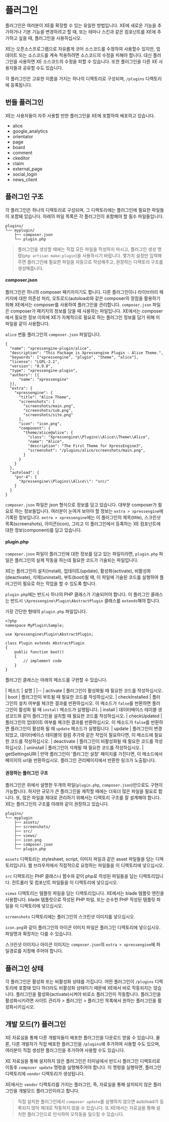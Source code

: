# 플러그인

플러그인은 여러분이 XE를 확장할 수 있는 유일한 방법입니다. XE에 새로운 기능을 추가하거나 기본 기능을 변경하려고 할 때, 또는 테마나 스킨과 같은 컴포넌트를 XE에 추가하고 싶을 때, 플러그인을 사용하십시오. 

XE는 오픈소스프로그램으로 자유롭게 코어 소스코드를 수정하여 사용할수 있지만, 업데이트 되는 소스코드를 계속 적용하려면 소스코드의 수정을 피해야 합니다. 대신 플러그인을 사용하면 XE 소스코드의 수정을 피할 수 있습니다. 또한 플러그인을 다른 XE 사용자들과 공유할 수도 있습니다.

각 플러그인은 고유한 이름을 가지는 하나의 디렉토리로 구성되며, `/plugins` 디렉토리에 등록됩니다.


## 번들 플러그인

XE는 사용자들이 자주 사용할 만한 플러그인을 XE에 포함하여 배포하고 있습니다.

* alice
* google_analytics
* orientator
* page
* board
* comment
* ckeditor
* claim
* external_page
* social_login
* news_client


## 플러그인 구조

각 플러그인은 하나의 디렉토리로 구성되며, 그 디렉토리에는 플러그인에 필요한 파일들이 포함돼 있습니다. 아래의 파일 목록은 각 플러그인이 포함해야 할 필수 파일들입니다.

```
plugins/
└── myplugin/
    ├── composer.json
    └── plugin.php

```

> 플러그인을 생성할 때에는 직접 모든 파일을 작성하지 마시고, 플러그인 생성 명령(`php artisan make:plugin`)을 사용하시기 바랍니다. 몇가지 설정만 입력해주면 플러그인에 필요한 파일을 자동으로 작성해주고, 권장하는 디렉토리 구조를 생성해줍니다.


#### composer.json

플러그인은 하나의 composer 패키지이기도 합니다. 다른 플러그인이나 라이브러리 패키지에 대한 의존성 처리, 오토로드(autoload)와 같은 composer의 장점을 활용하기 위해 XE에서는 composer를 사용하여 플러그인을 관리합니다. `composer.json` 파일은 composer가 패키지의 정보를 담을 때 사용하는 파일입니다. XE에서는 composer에서 필요한 정보 이외에 XE가 자체적으로 필요로 하는 플러그인 정보를 담기 위해 이 파일을 같이 사용합니다.

`alice` 번들 플러그인의 `composer.json` 파일입니다.

```
{
  "name": "xpressengine-plugin/alice",
  "description": "This Package is Xpressengine Plugin - Alice Theme.",
  "keywords": ["xpressengine", "plugin", "theme", "alice"],
  "license": "LGPL-2.1",
  "version": "0.9.0",
  "type": "xpressengine-plugin",
  "authors": [{
      "name": "xpressengine"
  }],
  "extra": {
    "xpressengine": {
      "title": "Alice Theme",
      "screenshots": [
        "screenshots/main.png",
        "screenshots/sub.png",
        "screenshots/site.png"
      ],
      "icon": "icon.png",
      "component": {
        "theme/alice@alice": {
          "class": "Xpressengine\\Plugins\\Alice\\Theme\\Alice",
          "name": "Alice",
          "description": "The First Theme for XpressEngine3",
          "screenshot": "/plugins/alice/screenshots/main.png",
        }
      }
    }
  },
  "autoload": {
    "psr-4": {
      "Xpressengine\\Plugins\\Alice\\": "src/"
    }
  }
}
```

`composer.json` 파일은 json 형식으로 정보를 담고 있습니다. 대부분 composer가 필요로 하는 정보들입니다. 여러분이 눈여겨 보아야 할 정보는 `extra > xpressengine`에 기록된 정보입니다. `extra > xpressengine`에는 이 플러그인의 제목(title), 스크린샷 목록(screenshots), 아이콘(icon), 그리고 이 플러그인에서 등록하는 XE 컴포넌트에 대한 정보(component)를 담고 있습니다.


#### plugin.php

`composer.json` 파일이 플러그인에 대한 정보를 담고 있는 파일이라면, `plugin.php` 파일은 플러그인의 실제 작동을 하는데 필요한 코드가 기술되는 파일입니다.

XE는 플러그인이 설치(install), 업데이트(update), 활성화(activate), 비활성화(deactivate), 삭제(uninstall), 부트(boot)될 때, 이 파일에 기술된 코드를 실행하여 플러그인이 필요로 하는 작업을 할 수 있도록 합니다.

`plugin.php`에는 반드시 하나의 PHP 클래스가 기술되어야 합니다. 이 플러그인 클래스는 반드시 `\Xpressengine\Plugin\AbstractPlugin` 클래스를 `extends`해야 합니다.

가장 간단한 형태의 `plugin.php` 파일입니다.
```
<?php
namespace MyPlugin\Sample;

use Xpressengine\Plugin\AbstractPlugin;

class Plugin extends AbstractPlugin
{
    public function boot()
    {
        // implement code
    }
}
```

플러그인 클래스는 아래의 메소드를 구현할 수 있습니다.

| 메소드 | 설명 |
|--
| activate | 플러그인이 활성화될 때 필요한 코드를 작성하십시오.
| boot | 플러그인이 부트될 때 필요한 코드를 작성하십시오.
| checkInstalled | 플러그인의 설치 여부를 체크한 결과를 반환하십시오. 이 메소드가 `false`를 반환하면 플러그인이 활성화 될 때 `install` 메소드가 실행됩니다.
| install | 데이터베이스 테이블 생성코드와 같이 플러그인을 설치할 때 필요한 코드를 작성하십시오. 
| checkUpdated | 플러그인의 업데이트 여부를 체크한 결과를 반환하십시오. 이 메소드가 `false`를 반환하면 플러그인이 활성화 될 때 `update` 메소드가 실행됩니다.
| update | 플러그인이 변경되었고, 데이터베이스 테이블의 컬럼 추가와 같은 작업이 필요하다면, 이 메소드에 필요한 코드를 작성하십시오. 
| deactivate | 플러그인이 비활성화될 때 필요한 코드를 작성하십시오.
| uninstall | 플러그인이 삭제될 때 필요한 코드를 작성하십시오.
| getSettingsURI | 만약 플러그인이 '플러그인 설정' 페이지를 가진다면, 이 메소드에서 페이지의 url을 반환하십시오. 플러그인 관리페이지에서 반환한 링크가 노출됩니다.


#### 권장하는 플러그인 구조

플러그인은 위에서 설명한 두개의 파일(`plugin.php`, `composer.json`)만으로도 구현이 가능합니다. 하지만 규모가 큰 플러그인을 제작할 때에는 더욱더 많은 파일을 필요로 합니다. 또, 많은 파일을 제대로 관리하기 위해서는 디렉토리 구조를 잘 설계해야 합니다. XE는 플러그인의 구조를 아래와 같이 권장하고 있습니다.

```
plugins/
└── myplugin
    ├── assets/
    ├── screenshots/
    ├── src/
    ├── views/
    ├── icon.png
    ├── composer.json
    └── plugin.php
```

`assets` 디렉토리는 stylesheet, script, 이미지 파일과 같은 asset 파일들을 담는 디렉토리입니다. 웹 브라우저에서 직접적으로 요청하는 파일들을 이 디렉토리에 넣으십시오.

`src` 디렉토리는 PHP 클래스나 함수와 같이 php로 작성된 파일들을 담는 디렉토리입니다. 컨트롤러 및 컴포넌트 파일들을 이 디렉토리에 넣으십시오.

`views` 디렉토리는 템플릿 파일을 담는 디렉토리입니다. XE에서는 blade 템플릿 엔진을 사용합니다. blade 템플릿으로 작성된 PHP 파일, 또는 순수한 PHP 작성된 템플릿 파일을 이 디렉토리에 넣으십시오. 

`screenshots` 디렉토리에는 플러그인의 스크린샷 이미지를 넣으십시오.

`icon.png`와 같이 플러그인의 아이콘 이미지 파일은 플러그인 디렉토리에 넣으십시오. 파일명과 확장자는 다를 수 있습니다.

스크린샷 이미지나 아이콘 이미지는 `composer.json`의 `extra > xpressengine`에 파일경로를 지정해 주어야 합니다.



## 플러그인 상태

각 플러그인은 활성화 또는 비활성화 상태를 가집니다. 어떤 플러그인이 `/plugins` 디렉토리에 포함돼 있다 하더라도 비활성화 상태이기 때문에 XE에서 바로 작동되지는 않습니다. 플러그인을 활성화(activate)시켜야 비로소 플러그인이 작동합니다. 플러그인을 활성화시키려면 사이트 관리자 > 플러그인 > 플러그인 목록에서 원하는 플러그인을 활성화시키십시오.

## 개발 모드(?) 플러그인

XE 자료실을 통해 다른 개발자들이 배포한 플러그인을 다운로드 받을 수 있습니다. 물론, 다른 개발자가 직접 배포한 플러그인을 `/plugins`에 추가하여 사용할 수도 있으며, 여러분이 직접 생성한 플러그인을 추가하여 사용할 수도 있습니다.

XE 자료실을 통해 설치하지 않은 플러그인은 터미널에서 반드시 플러그인 디렉토리로 이동후 `composer update` 명령을 실행해주어야 합니다. 이 명령을 실행하면, 플러그인 디렉토리에 `vendor` 디렉토리가 생성됩니다.

XE에서는 `vendor` 디렉토리를 가지는 플러그인, 즉, 자료실을 통해 설치되지 않은 플러그인을 개발모드 플러그인이라고 합니다.

> 직접 설치한 플러그인에서 `composer update`를 실행하지 않으면 autoload가 등록되지 않아 제대로 작동하지 않을 수 있습니다. 또 XE에서는 자료실을 통해 설치한 플러그인으로 인식하여 오작동을 일으킬 수 있습니다.



